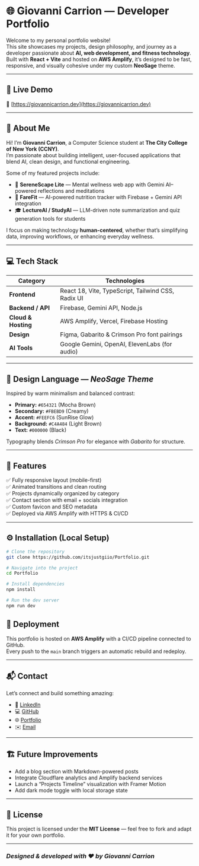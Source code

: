 # 🌐 Giovanni Carrion — Developer Portfolio

Welcome to my personal portfolio website!  
This site showcases my projects, design philosophy, and journey as a developer passionate about **AI, web development, and fitness technology**.  
Built with **React + Vite** and hosted on **AWS Amplify**, it’s designed to be fast, responsive, and visually cohesive under my custom **NeoSage** theme.

---

## 🚀 Live Demo
🔗 [https://giovannicarrion.dev](https://giovannicarrion.dev)

---

## 🧠 About Me
Hi! I’m **Giovanni Carrion**, a Computer Science student at **The City College of New York (CCNY)**.  
I’m passionate about building intelligent, user-focused applications that blend AI, clean design, and functional engineering.

Some of my featured projects include:
- 🧘 **SereneScape Lite** — Mental wellness web app with Gemini AI–powered reflections and meditations  
- 🥗 **FareFit** — AI-powered nutrition tracker with Firebase + Gemini API integration  
- 🎓 **LectureAI / StudyAI** — LLM-driven note summarization and quiz generation tools for students  

I focus on making technology **human-centered**, whether that’s simplifying data, improving workflows, or enhancing everyday wellness.

---

## 💻 Tech Stack

| Category | Technologies |
|-----------|---------------|
| **Frontend** | React 18, Vite, TypeScript, Tailwind CSS, Radix UI |
| **Backend / API** | Firebase, Gemini API, Node.js |
| **Cloud & Hosting** | AWS Amplify, Vercel, Firebase Hosting |
| **Design** | Figma, Gabarito & Crimson Pro font pairings |
| **AI Tools** | Google Gemini, OpenAI, ElevenLabs (for audio) |

---

## 🎨 Design Language — *NeoSage Theme*
Inspired by warm minimalism and balanced contrast:  
- **Primary:** `#654321` (Mocha Brown)  
- **Secondary:** `#FBEBD9` (Creamy)  
- **Accent:** `#FEEFC6` (SunRise Glow)  
- **Background:** `#C4A484` (Light Brown)  
- **Text:** `#000000` (Black)

Typography blends *Crimson Pro* for elegance with *Gabarito* for structure.

---

## 🧩 Features
✅ Fully responsive layout (mobile-first)  
✅ Animated transitions and clean routing  
✅ Projects dynamically organized by category  
✅ Contact section with email + socials integration  
✅ Custom favicon and SEO metadata  
✅ Deployed via AWS Amplify with HTTPS & CI/CD

---

## ⚙️ Installation (Local Setup)

```bash
# Clone the repository
git clone https://github.com/itsjustgiio/Portfolio.git

# Navigate into the project
cd Portfolio

# Install dependencies
npm install

# Run the dev server
npm run dev
```

## 🧱 Deployment

This portfolio is hosted on **AWS Amplify** with a CI/CD pipeline connected to GitHub.  
Every push to the `main` branch triggers an automatic rebuild and redeploy.

---

## 📬 Contact

Let’s connect and build something amazing:

- 💼 [LinkedIn](https://www.linkedin.com/in/giovannicarrion/)
- 💻 [GitHub](https://github.com/itsjustgiio)
- 🌐 [Portfolio](https://giovannicarrion.dev)
- ✉️ [Email](mailto:sl33p@gmail.com)

---

## 🏗️ Future Improvements

- Add a blog section with Markdown-powered posts  
- Integrate Cloudflare analytics and Amplify backend services  
- Launch a “Projects Timeline” visualization with Framer Motion  
- Add dark mode toggle with local storage state  

---

## 🧾 License

This project is licensed under the **MIT License** — feel free to fork and adapt it for your own portfolio.

---

### *Designed & developed with ❤️ by Giovanni Carrion*
